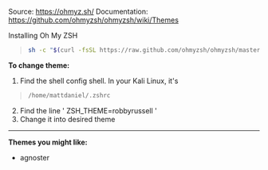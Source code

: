 Source: https://ohmyz.sh/
Documentation: https://github.com/ohmyzsh/ohmyzsh/wiki/Themes

Installing Oh My ZSH
>```bash
>sh -c "$(curl -fsSL https://raw.github.com/ohmyzsh/ohmyzsh/master/tools/install.sh)"
>```

**To change theme:**
1. Find the shell config shell. In your Kali Linux, it's
>```bash
>/home/mattdaniel/.zshrc
>```

2. Find the line ' ZSH_THEME=robbyrussell '
3. Change it into desired theme

---
**Themes you might like:**

- agnoster